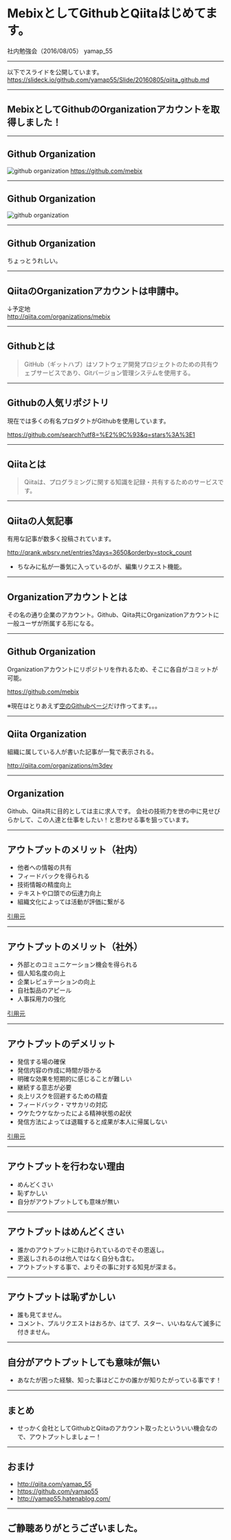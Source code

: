 # MebixとしてGithubとQiitaはじめてます。
社内勉強会（2016/08/05）
yamap_55

---

以下でスライドを公開しています。
https://slideck.io/github.com/yamap55/Slide/20160805/qiita_github.md

---

## MebixとしてGithubのOrganizationアカウントを取得しました！

---

## Github Organization

![github organization](./pic3.jpeg)
https://github.com/mebix

---

## Github Organization

![github organization](./pic4.jpeg)

---

## Github Organization

ちょっとうれしい。

---

## QiitaのOrganizationアカウントは申請中。

↓予定地  
http://qiita.com/organizations/mebix

---

## Githubとは

> GitHub（ギットハブ）はソフトウェア開発プロジェクトのための共有ウェブサービスであり、Gitバージョン管理システムを使用する。

---

## Githubの人気リポジトリ

現在では多くの有名プロダクトがGithubを使用しています。

https://github.com/search?utf8=%E2%9C%93&q=stars%3A%3E1

---

## Qiitaとは

> Qiitaは、プログラミングに関する知識を記録・共有するためのサービスです。

---

## Qiitaの人気記事

有用な記事が数多く投稿されています。

http://qrank.wbsrv.net/entries?days=3650&orderby=stock_count

- ちなみに私が一番気に入っているのが、編集リクエスト機能。

---

## Organizationアカウントとは
その名の通り企業のアカウント。Github、Qiita共にOrganizationアカウントに一般ユーザが所属する形になる。

---

## Github Organization
Organizationアカウントにリポジトリを作れるため、そこに各自がコミットが可能。

https://github.com/mebix

※現在はとりあえず[空のGithubページ](https://mebix.github.io/)だけ作ってます。。。

---

## Qiita Organization
組織に属している人が書いた記事が一覧で表示される。

http://qiita.com/organizations/m3dev

---

## Organization
Github、Qiita共に目的としては主に求人です。
会社の技術力を世の中に見せびらかして、この人達と仕事をしたい！と思わせる事を狙っています。

---

## アウトプットのメリット（社内）
- 他者への情報の共有
- フィードバックを得られる
- 技術情報の精度向上
- テキストや口頭での伝達力向上
- 組織文化によっては活動が評価に繋がる

[引用元](http://blog.father.gedow.net/2014/07/23/engineers-output/)

---

## アウトプットのメリット（社外）
- 外部とのコミュニケーション機会を得られる
- 個人知名度の向上
- 企業レピュテーションの向上
- 自社製品のアピール
- 人事採用力の強化

[引用元](http://blog.father.gedow.net/2014/07/23/engineers-output/)

---

## アウトプットのデメリット
- 発信する場の確保
- 発信内容の作成に時間が掛かる
- 明確な効果を短期的に感じることが難しい
- 継続する意志が必要
- 炎上リスクを回避するための精査
- フィードバック・マサカリの対応
- ウケたウケなかったによる精神状態の起伏
- 発信方法によっては退職すると成果が本人に帰属しない

[引用元](http://blog.father.gedow.net/2014/07/23/engineers-output/)

---

## アウトプットを行わない理由
- めんどくさい
- 恥ずかしい
- 自分がアウトプットしても意味が無い

---

## アウトプットはめんどくさい
- 誰かのアウトプットに助けられているのでその恩返し。
- 恩返しされるのは他人ではなく自分も含む。
- アウトプットする事で、よりその事に対する知見が深まる。

---

## アウトプットは恥ずかしい
- 誰も見てません。
- コメント、プルリクエストはおろか、はてブ、スター、いいねなんて滅多に付きません。

---

## 自分がアウトプットしても意味が無い
- あなたが困った経験、知った事はどこかの誰かが知りたがっている事です！

---

## まとめ
- せっかく会社としてGithubとQiitaのアカウント取ったといういい機会なので、アウトプットしましょー！

---

## おまけ

- http://qiita.com/yamap_55
- https://github.com/yamap55
- http://yamap55.hatenablog.com/

---

## ご静聴ありがとうございました。
